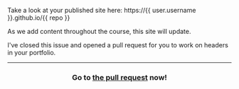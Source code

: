 Take a look at your published site here: https://{{ user.username }}.github.io/{{ repo }}

As we add content throughout the course, this site will update.

I've closed this issue and opened a pull request for you to work on headers in your portfolio.

<hr>
<h3 align="center">Go to <a href="{{ prUrl }}">the pull request</a> now!</h3>
